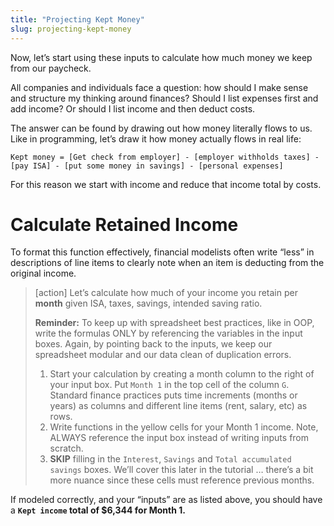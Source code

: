 ```yaml
---
title: "Projecting Kept Money"
slug: projecting-kept-money
---
```


Now, let’s start using these inputs to calculate how much money we keep from our paycheck.

All companies and individuals face a question: how should I make sense and structure my thinking around finances? Should I list expenses first and add income? Or should I list income and then deduct costs.

The answer can be found by drawing out how money literally flows to us. Like in programming, let’s draw it how money actually flows in real life:

```
Kept money = [Get check from employer] - [employer withholds taxes] - [pay ISA] - [put some money in savings] - [personal expenses]
```

For this reason we start with income and reduce that income total by costs.

# Calculate Retained Income

To format this function effectively, financial modelists often write “less” in descriptions of line items to clearly note when an item is deducting from the original income.

>[action]
> Let’s calculate how much of your income you retain per **month** given ISA, taxes, savings, intended saving ratio.
>
> **Reminder:** To keep up with spreadsheet best practices, like in OOP, write the formulas ONLY by referencing the variables in the input boxes. Again, by pointing back to the inputs, we keep our spreadsheet modular and our data clean of duplication errors.
>
> 1. Start your calculation by creating a month column to the right of your input box. Put `Month 1` in the top cell of the column `G`. Standard finance practices puts time increments (months or years) as columns and different line items (rent, salary, etc) as rows.
> 1. Write functions in the yellow cells for your Month 1 income. Note, ALWAYS reference the input box instead of writing inputs from scratch.
> 1. **SKIP** filling in the `Interest`, `Savings` and `Total accumulated savings` boxes. We’ll cover this later in the tutorial … there’s a bit more nuance since these cells must reference previous months.

If modeled correctly, and your “inputs” are as listed above, you should have a **`Kept income` total of $6,344 for Month 1.**

